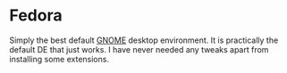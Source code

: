 # Fedora

Simply the best default [GNOME](/docs/linux/desktop-environments/gnome.md)
desktop environment. It is practically the default DE that just works. I have
never needed any tweaks apart from installing some extensions.
